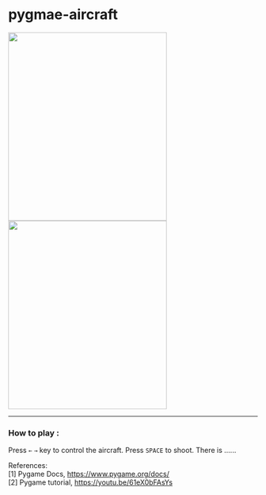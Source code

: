 # pygmae-aircraft

<img src="https://user-images.githubusercontent.com/40158342/187414301-1e759bb9-1ee6-4a2b-9717-692e40deb539.png" width="320" height="380"/>

<img src="https://user-images.githubusercontent.com/40158342/187414305-268976c1-2404-4969-90a3-4509b27c80bf.png" width="320" height="380"/>

------------

### How to play :
Press `←` `→` key to control the aircraft.
Press `SPACE` to shoot.
There is ......

References:</br>
[1] Pygame Docs, https://www.pygame.org/docs/</br>
[2] Pygame tutorial, https://youtu.be/61eX0bFAsYs
